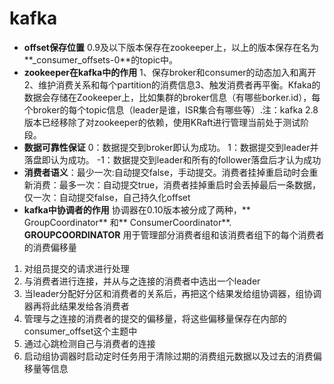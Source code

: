 # kafka
*  **offset保存位置**  0.9及以下版本保存在zookeeper上，以上的版本保存在名为**_consumer_offsets-0**的topic中。
*  **zookeeper在kafka中的作用**  1、保存broker和consumer的动态加入和离开2、维护消费关系和每个partition的消费信息3、触发消费者再平衡。Kfaka的数据会存储在Zookeeper上，比如集群的broker信息（有哪些borker.id），每个broker的每个topic信息（leader是谁，ISR集合有哪些等）.注：kafka 2.8 版本已经移除了对zookeeper的依赖，使用KRaft进行管理当前处于测试阶段。
*  **数据可靠性保证** 0：数据提交到broker即认为成功。 1：数据提交到leader并落盘即认为成功。 -1：数据提交到leader和所有的follower落盘后才认为成功
* **消费者语义**：最少一次:自动提交false，手动提交。消费者挂掉重启动时会重新消费：最多一次：自动提交true，消费者挂掉重启时会丢掉最后一条数据，
仅一次：自动提交false，自己持久化offset
* **kafka中协调者的作用**
 协调器在0.10版本被分成了两种，** GroupCoordinator** 和** ConsumerCoordinator**.
 **GROUPCOORDINATOR**
 用于管理部分消费者组和该消费者组下的每个消费者的消费偏移量
 1. 对组员提交的请求进行处理
 2. 与消费者进行连接，并从与之连接的消费者中选出一个leader
 3. 当leader分配好分区和消费者的关系后，再把这个结果发给组协调器，组协调器再将此结果发给各消费者
 4. 管理与之连接的消费者的提交的偏移量，将这些偏移量保存在内部的consumer_offset这个主题中
 5. 通过心跳检测自己与消费者的连接
 6. 启动组协调器时启动定时任务用于清除过期的消费组元数据以及过去的消费偏移量等信息
